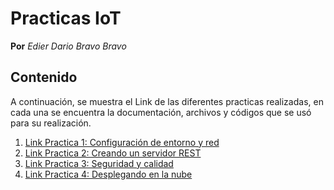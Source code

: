 # Practicas IoT
**Por** *Edier Dario Bravo Bravo*

## Contenido
A continuación, se muestra el Link de las diferentes practicas realizadas, en cada una se encuentra la documentación, archivos y códigos que se usó para su realización.

1. [Link Practica 1: Configuración de entorno y red](https://github.com/edierbra/Practicas_IoT/tree/practica1)
2. [Link Practica 2: Creando un servidor REST](https://github.com/edierbra/Practicas_IoT/tree/master)
3. [Link Practica 3: Seguridad y calidad](https://github.com/edierbra/Practicas_IoT/tree/hexagonal)
4. [Link Practica 4: Desplegando en la nube](https://github.com/edierbra/Practicas_IoT/tree/heroku)
